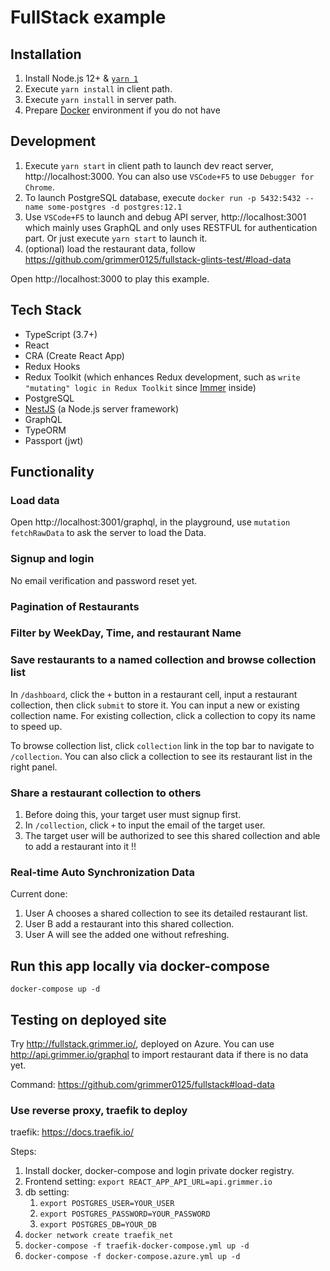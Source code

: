# FullStack example

## Installation

1. Install Node.js 12+ & [`yarn 1`](https://classic.yarnpkg.com/lang/en/)
2. Execute `yarn install` in client path.
3. Execute `yarn install` in server path.
4. Prepare [Docker](https://docs.docker.com/get-docker/) environment if you do not have

## Development

1. Execute `yarn start` in client path to launch dev react server, http://localhost:3000. You can also use `VSCode+F5` to use `Debugger for Chrome`.
2. To launch PostgreSQL database, execute `docker run -p 5432:5432 --name some-postgres -d postgres:12.1`
3. Use `VSCode+F5` to launch and debug API server, http://localhost:3001 which mainly uses GraphQL and only uses RESTFUL for authentication part. Or just execute `yarn start` to launch it.
4. (optional) load the restaurant data, follow https://github.com/grimmer0125/fullstack-glints-test/#load-data

Open http://localhost:3000 to play this example.

## Tech Stack

- TypeScript (3.7+)
- React
- CRA (Create React App)
- Redux Hooks
- Redux Toolkit (which enhances Redux development, such as `write "mutating" logic in Redux Toolkit` since [Immer](https://immerjs.github.io/immer/docs/introduction) inside)
- PostgreSQL
- [NestJS](https://nestjs.com/) (a Node.js server framework)
- GraphQL
- TypeORM
- Passport (jwt)

## Functionality

### Load data

Open http://localhost:3001/graphql, in the playground, use `mutation fetchRawData` to ask the server to load the Data.

### Signup and login

No email verification and password reset yet.

### Pagination of Restaurants

### Filter by WeekDay, Time, and restaurant Name

### Save restaurants to a named collection and browse collection list

In `/dashboard`, click the `+` button in a restaurant cell, input a restaurant collection, then click `submit` to store it. You can input a new or existing collection name. For existing collection, click a collection to copy its name to speed up.

To browse collection list, click `collection` link in the top bar to navigate to `/collection`. You can also click a collection to see its restaurant list in the right panel.

### Share a restaurant collection to others

1. Before doing this, your target user must signup first.
2. In `/collection`, click `+` to input the email of the target user.
3. The target user will be authorized to see this shared collection and able to add a restaurant into it !!

### Real-time Auto Synchronization Data

Current done:

1. User A chooses a shared collection to see its detailed restaurant list.
2. User B add a restaurant into this shared collection.
3. User A will see the added one without refreshing.

## Run this app locally via docker-compose

`docker-compose up -d`

## Testing on deployed site

Try http://fullstack.grimmer.io/, deployed on Azure.
You can use http://api.grimmer.io/graphql to import restaurant data if there is no data yet.

Command: https://github.com/grimmer0125/fullstack#load-data

### Use reverse proxy, traefik to deploy

traefik: https://docs.traefik.io/

Steps:

1. Install docker, docker-compose and login private docker registry.
2. Frontend setting: `export REACT_APP_API_URL=api.grimmer.io`
3. db setting:
   1. `export POSTGRES_USER=YOUR_USER`
   2. `export POSTGRES_PASSWORD=YOUR_PASSWORD`
   3. `export POSTGRES_DB=YOUR_DB`
4. `docker network create traefik_net`
5. `docker-compose -f traefik-docker-compose.yml up -d`
6. `docker-compose -f docker-compose.azure.yml up -d`

